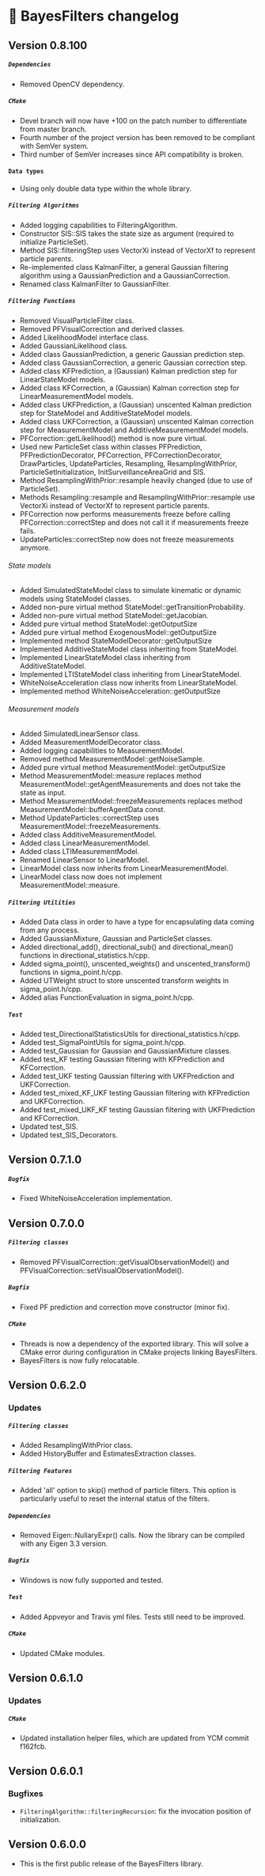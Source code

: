 # 📜 BayesFilters changelog

## Version 0.8.100

##### `Dependencies`
 - Removed OpenCV dependency.

##### `CMake`
 - Devel branch will now have +100 on the patch number to differentiate from master branch.
 - Fourth number of the project version has been removed to be compliant with SemVer system.
 - Third number of SemVer increases since API compatibility is broken.

#### `Data types`
 - Using only double data type within the whole library.

##### `Filtering Algorithms`
 - Added logging capabilities to FilteringAlgorithm.
 - Constructor SIS::SIS takes the state size as argument (required to initialize ParticleSet).
 - Method SIS::filteringStep uses VectorXi instead of VectorXf to represent particle parents.
 - Re-implemented class KalmanFilter, a general Gaussian filtering algorithm using a GaussianPrediction and a GaussianCorrection.
 - Renamed class KalmanFilter to GaussianFilter.

##### `Filtering Functions`
 - Removed VisualParticleFilter class.
 - Removed PFVisualCorrection and derived classes.
 - Added LikelihoodModel interface class.
 - Added GaussianLikelihood class.
 - Added class GaussianPrediction, a generic Gaussian prediction step.
 - Added class GaussianCorrection, a generic Gaussian correction step.
 - Added class KFPrediction, a (Gaussian) Kalman prediction step for LinearStateModel models.
 - Added class KFCorrection, a (Gaussian) Kalman correction step for LinearMeasurementModel models.
 - Added class UKFPrediction, a (Gaussian) unscented Kalman prediction step for StateModel and AdditiveStateModel models.
 - Added class UKFCorrection, a (Gaussian) unscented Kalman correction step for MeasurementModel and AdditiveMeasurementModel models.
 - PFCorrection::getLikelihood() method is now pure virtual.
 - Used new ParticleSet class within classes PFPrediction, PFPredictionDecorator, PFCorrection, PFCorrectionDecorator, DrawParticles, UpdateParticles, Resampling, ResamplingWithPrior, ParticleSetInitialization, InitSurveillanceAreaGrid and SIS.
 - Method ResamplingWithPrior::resample heavily changed (due to use of ParticleSet).
 - Methods Resampling::resample and ResamplingWithPrior::resample use VectorXi instead of VectorXf to represent particle parents.
 - PFCorrection now performs measurements freeze before calling PFCorrection::correctStep and does not call it if measurements freeze fails.
 - UpdateParticles::correctStep now does not freeze measurements anymore.

###### State models
 - Added SimulatedStateModel class to simulate kinematic or dynamic models using StateModel classes.
 - Added non-pure virtual method StateModel::getTransitionProbability.
 - Added non-pure virtual method StateModel::getJacobian.
 - Added pure virtual method StateModel::getOutputSize
 - Added pure virtual method ExogenousModel::getOutputSize
 - Implemented method StateModelDecorator::getOutputSize
 - Implemented AdditiveStateModel class inheriting from StateModel.
 - Implemented LinearStateModel class inheriting from AdditiveStateModel.
 - Implemented LTIStateModel class inheriting from LinearStateModel.
 - WhiteNoiseAcceleration class now inherits from LinearStateModel.
 - Implemented method WhiteNoiseAcceleration::getOutputSize

###### Measurement models
 - Added SimulatedLinearSensor class.
 - Added MeasurementModelDecorator class.
 - Added logging capabilities to MeasurementModel.
 - Removed method MeasurementModel::getNoiseSample.
 - Added pure virtual method MeasurementModel::getOutputSize
 - Method MeasurementModel::measure replaces method MeasurementModel::getAgentMeasurements and does not take the state as input.
 - Method MeasurementModel::freezeMeasurements replaces method MeasurementModel::bufferAgentData const.
 - Method UpdateParticles::correctStep uses MeasurementModel::freezeMeasurements.
 - Added class AdditiveMeasurementModel.
 - Added class LinearMeasurementModel.
 - Added class LTIMeasurementModel.
 - Renamed LinearSensor to LinearModel.
 - LinearModel class now inherits from LinearMeasurementModel.
 - LinearModel class now does not implement MeasurementModel::measure.

##### `Filtering Utilities`
 - Added Data class in order to have a type for encapsulating data coming from any process.
 - Added GaussianMixture, Gaussian and ParticleSet classes.
 - Added directional_add(), directional_sub() and directional_mean() functions in directional_statistics.h/cpp.
 - Added sigma_point(), unscented_weights() and unscented_transform() functions in sigma_point.h/cpp.
 - Added UTWeight struct to store unscented transform weights in sigma_point.h/cpp.
 - Added alias FunctionEvaluation in sigma_point.h/cpp.

##### `Test`
 - Added test_DirectionalStatisticsUtils for directional_statistics.h/cpp.
 - Added test_SigmaPointUtils for sigma_point.h/cpp.
 - Added test_Gaussian for Gaussian and GaussianMixture classes.
 - Added test_KF testing Gaussian filtering with KFPrediction and KFCorrection.
 - Added test_UKF testing Gaussian filtering with UKFPrediction and UKFCorrection.
 - Added test_mixed_KF_UKF testing Gaussian filtering with KFPrediction and UKFCorrection.
 - Added test_mixed_UKF_KF testing Gaussian filtering with UKFPrediction and KFCorrection.
 - Updated test_SIS.
 - Updated test_SIS_Decorators.

## Version 0.7.1.0
##### `Bugfix`
 - Fixed WhiteNoiseAcceleration implementation.


## Version 0.7.0.0
##### `Filtering classes`
 - Removed PFVisualCorrection::getVisualObservationModel() and PFVisualCorrection::setVisualObservationModel().

##### `Bugfix`
 - Fixed PF prediction and correction move constructor (minor fix).

##### `CMake`
 - Threads is now a dependency of the exported library. This will solve a CMake error during configuration in CMake projects linking BayesFilters.
 - BayesFilters is now fully relocatable.


## Version 0.6.2.0
### Updates
##### `Filtering classes`
 - Added ResamplingWithPrior class.
 - Added HistoryBuffer and EstimatesExtraction classes.

##### `Filtering Features`
 - Added 'all' option to skip() method of particle filters. This option is particularly useful to reset the internal status of the filters.

##### `Dependencies`
 - Removed Eigen::NullaryExpr() calls. Now the library can be compiled with any Eigen 3.3 version.

##### `Bugfix`
 - Windows is now fully supported and tested.

##### `Test`
 - Added Appveyor and Travis yml files. Tests still need to be improved.

##### `CMake`
 - Updated CMake modules.


## Version 0.6.1.0
### Updates
##### `CMake`
 - Updated installation helper files, which are updated from YCM commit f162fcb.


## Version 0.6.0.1
### Bugfixes
 - `FilteringAlgorithm::filteringRecursion`: fix the invocation position of initialization.

## Version 0.6.0.0
 - This is the first public release of the BayesFilters library.
